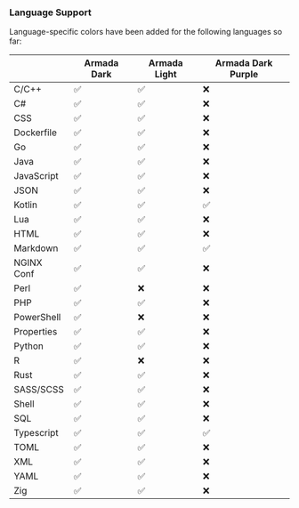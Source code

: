 ### Language Support

Language-specific colors have been added for the following languages so far:

|            | Armada Dark | Armada Light | Armada Dark Purple |
|------------|-------------|--------------|--------------------|
| C/C++      | ✅           | ✅            | ❌                  |
| C#         | ✅           | ✅            | ❌                  |
| CSS        | ✅           | ✅            | ❌                  |
| Dockerfile | ✅           | ✅            | ❌                  |
| Go         | ✅           | ✅            | ❌                  |
| Java       | ✅           | ✅            | ❌                  |
| JavaScript | ✅           | ✅            | ❌                  |
| JSON       | ✅           | ✅            | ❌                  |
| Kotlin     | ✅           | ✅            | ✅                  |
| Lua        | ✅           | ✅            | ❌                  |
| HTML       | ✅           | ✅            | ❌                  |
| Markdown   | ✅           | ✅            | ✅                  |
| NGINX Conf | ✅           | ✅            | ❌                  |
| Perl       | ✅           | ❌            | ❌                  |
| PHP        | ✅           | ✅            | ❌                  |
| PowerShell | ✅           | ❌            | ❌                  |
| Properties | ✅           | ✅            | ❌                  |
| Python     | ✅           | ✅            | ❌                  |
| R          | ✅           | ❌            | ❌                  |
| Rust       | ✅           | ✅            | ❌                  |
| SASS/SCSS  | ✅           | ✅            | ❌                  |
| Shell      | ✅           | ✅            | ❌                  |
| SQL        | ✅           | ✅            | ❌                  |
| Typescript | ✅           | ✅            | ✅                  |
| TOML       | ✅           | ✅            | ❌                  |
| XML        | ✅           | ✅            | ❌                  |
| YAML       | ✅           | ✅            | ❌                  |
| Zig        | ✅           | ✅            | ❌                  |